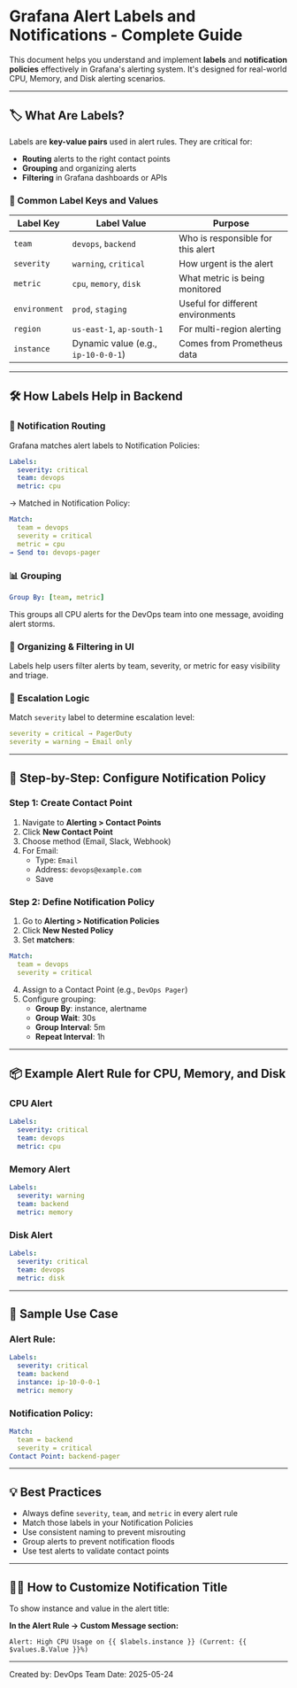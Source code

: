
# Grafana Alert Labels and Notifications - Complete Guide

This document helps you understand and implement **labels** and **notification policies** effectively in Grafana's alerting system. It's designed for real-world CPU, Memory, and Disk alerting scenarios.

---

## 🏷️ What Are Labels?
Labels are **key-value pairs** used in alert rules. They are critical for:
- **Routing** alerts to the right contact points
- **Grouping** and organizing alerts
- **Filtering** in Grafana dashboards or APIs

### 🔑 Common Label Keys and Values
| Label Key    | Label Value        | Purpose                                      |
|--------------|---------------------|----------------------------------------------|
| `team`       | `devops`, `backend` | Who is responsible for this alert            |
| `severity`   | `warning`, `critical` | How urgent is the alert                   |
| `metric`     | `cpu`, `memory`, `disk` | What metric is being monitored          |
| `environment`| `prod`, `staging`    | Useful for different environments            |
| `region`     | `us-east-1`, `ap-south-1` | For multi-region alerting              |
| `instance`   | Dynamic value (e.g., `ip-10-0-0-1`) | Comes from Prometheus data |

---

## 🛠️ How Labels Help in Backend

### 🔄 Notification Routing
Grafana matches alert labels to Notification Policies:
```yaml
Labels:
  severity: critical
  team: devops
  metric: cpu
```
→ Matched in Notification Policy:
```yaml
Match:
  team = devops
  severity = critical
  metric = cpu
→ Send to: devops-pager
```

### 📊 Grouping
```yaml
Group By: [team, metric]
```
This groups all CPU alerts for the DevOps team into one message, avoiding alert storms.

### 📁 Organizing & Filtering in UI
Labels help users filter alerts by team, severity, or metric for easy visibility and triage.

### 🚨 Escalation Logic
Match `severity` label to determine escalation level:
```yaml
severity = critical → PagerDuty
severity = warning → Email only
```

---

## 📢 Step-by-Step: Configure Notification Policy

### Step 1: Create Contact Point
1. Navigate to **Alerting > Contact Points**
2. Click **New Contact Point**
3. Choose method (Email, Slack, Webhook)
4. For Email:
   - Type: `Email`
   - Address: `devops@example.com`
   - Save

### Step 2: Define Notification Policy
1. Go to **Alerting > Notification Policies**
2. Click **New Nested Policy**
3. Set **matchers**:
```yaml
Match:
  team = devops
  severity = critical
```
4. Assign to a Contact Point (e.g., `DevOps Pager`)
5. Configure grouping:
   - **Group By**: instance, alertname
   - **Group Wait**: 30s
   - **Group Interval**: 5m
   - **Repeat Interval**: 1h

---

## 📦 Example Alert Rule for CPU, Memory, and Disk

### CPU Alert
```yaml
Labels:
  severity: critical
  team: devops
  metric: cpu
```

### Memory Alert
```yaml
Labels:
  severity: warning
  team: backend
  metric: memory
```

### Disk Alert
```yaml
Labels:
  severity: critical
  team: devops
  metric: disk
```

---

## 🧪 Sample Use Case
### Alert Rule:
```yaml
Labels:
  severity: critical
  team: backend
  instance: ip-10-0-0-1
  metric: memory
```

### Notification Policy:
```yaml
Match:
  team = backend
  severity = critical
Contact Point: backend-pager
```

---

## 💡 Best Practices
- Always define `severity`, `team`, and `metric` in every alert rule
- Match those labels in your Notification Policies
- Use consistent naming to prevent misrouting
- Group alerts to prevent notification floods
- Use test alerts to validate contact points

---

## 👷‍♂️ How to Customize Notification Title
To show instance and value in the alert title:

**In the Alert Rule → Custom Message section:**
```
Alert: High CPU Usage on {{ $labels.instance }} (Current: {{ $values.B.Value }}%)
```

---

Created by: DevOps Team
Date: 2025-05-24
